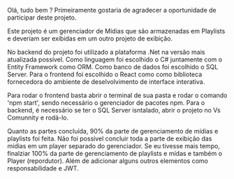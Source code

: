 Olá, tudo bem ? Primeiramente gostaria de agradecer a oportunidade de participar deste projeto.

Este projeto é um gerenciador de Mídias que são armazenadas em Playlists e deveriam ser exibidas em um outro projeto de exibição.

No backend do projeto foi utilizado a plataforma .Net na versão mais atualizada possível. Como linguagem foi escolhido o C# juntamente com o Entity Framework como ORM. Como banco de dados foi escolhido o SQL Server.
Para o frontend foi escolhido o React como como biblioteca fornecedora do ambiente de deselvolvimento de interface interativa.

Para rodar o frontend basta abrir o terminal de sua pasta e rodar o comando 'npm start', sendo necessário o gerenciador de pacotes npm.
Para o backend, é necessário se ter o SQL Server isntalado, abrir o projeto no Vs Comunnity e rodá-lo.

Quanto as partes concluída, 90% da parte de gerenciamento de mídias e playlists foi feita. Não foi possível concluir toda a parte de exibição das mídias em um player separado do gerenciador.
Se eu tivesse mais tempo, finalziar 100% da parte de gerenciamento de playlists e mídas e também o Player (repordutor). Além de adicionar alguns outros elementos como responsabilidade e JWT.
